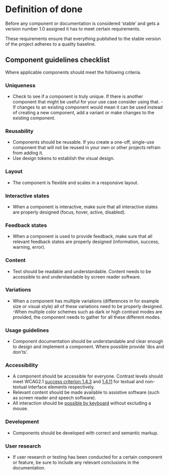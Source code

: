 # Definition of done

Before any component or documentation is considered ‘stable’ and gets a version number 1.0 assigned it has to meet certain requirements.

These requirements ensure that everything published to the stable version of the project adheres to a quality baseline.

## Component guidelines checklist

Where applicable components should meet the following criteria.

### Uniqueness

- Check to see if a component is truly unique. If there is another component that might be useful for your use case consider using that. - If changes to an existing component would mean it can be used instead of creating a new component, add a variant or make changes to the existing component.

### Reusability

- Components should be reusable. If you create a one-off, single-use component that will not be reused in your own or other projects refrain from adding it.
- Use design tokens to establish the visual design.

### Layout

- The component is flexible and scales in a responsive layout.

### Interactive states

- When a component is interactive, make sure that all interactive states are properly designed (focus, hover, active, disabled).

### Feedback states

- When a component is used to provide feedback, make sure that all relevant feedback states are properly designed (information, success, warning, error).

### Content

- Text should be readable and understandable. Content needs to be accessible to and understandable by screen reader software.

### Variations

- When a component has multiple variations (differences in for example size or visual style) all of these variations need to be properly designed.
 -When multiple color schemes such as dark or high contrast modes are provided, the component needs to gather for all these different modes.

### Usage guidelines

- Component documentation should be understandable and clear enough to design and implement a component. Where possible provide ‘dos and don'ts’.

### Accessibility

- A component should be accessible for everyone. Contrast levels should meet WCAG2.1 [success criterion 1.4.3](https://www.w3.org/WAI/WCAG21/Understanding/contrast-minimum) and [1.4.11](https://www.w3.org/WAI/WCAG21/Understanding/non-text-contrast) for textual and non-textual interface elements respectively.
- Relevant content should be made available to assistive software (such as screen reader and speech software).
- All interaction should be [possible by keyboard](https://www.w3.org/WAI/WCAG21/Understanding/keyboard-accessible) without excluding a mouse.

### Development

- Components should be developed with correct and semantic markup.

### User research

- If user research or testing has been conducted for a certain component or feature, be sure to include any relevant conclusions in the documentation.
